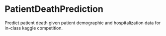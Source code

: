 # PatientDeathPrediction
Predict patient death given patient demographic and hospitalization data for in-class kaggle competition.
